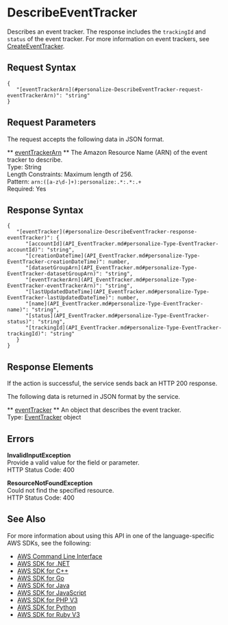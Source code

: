 # DescribeEventTracker<a name="API_DescribeEventTracker"></a>

Describes an event tracker\. The response includes the `trackingId` and `status` of the event tracker\. For more information on event trackers, see [CreateEventTracker](API_CreateEventTracker.md)\.

## Request Syntax<a name="API_DescribeEventTracker_RequestSyntax"></a>

```
{
   "[eventTrackerArn](#personalize-DescribeEventTracker-request-eventTrackerArn)": "string"
}
```

## Request Parameters<a name="API_DescribeEventTracker_RequestParameters"></a>

The request accepts the following data in JSON format\.

 ** [eventTrackerArn](#API_DescribeEventTracker_RequestSyntax) **   <a name="personalize-DescribeEventTracker-request-eventTrackerArn"></a>
The Amazon Resource Name \(ARN\) of the event tracker to describe\.  
Type: String  
Length Constraints: Maximum length of 256\.  
Pattern: `arn:([a-z\d-]+):personalize:.*:.*:.+`   
Required: Yes

## Response Syntax<a name="API_DescribeEventTracker_ResponseSyntax"></a>

```
{
   "[eventTracker](#personalize-DescribeEventTracker-response-eventTracker)": { 
      "[accountId](API_EventTracker.md#personalize-Type-EventTracker-accountId)": "string",
      "[creationDateTime](API_EventTracker.md#personalize-Type-EventTracker-creationDateTime)": number,
      "[datasetGroupArn](API_EventTracker.md#personalize-Type-EventTracker-datasetGroupArn)": "string",
      "[eventTrackerArn](API_EventTracker.md#personalize-Type-EventTracker-eventTrackerArn)": "string",
      "[lastUpdatedDateTime](API_EventTracker.md#personalize-Type-EventTracker-lastUpdatedDateTime)": number,
      "[name](API_EventTracker.md#personalize-Type-EventTracker-name)": "string",
      "[status](API_EventTracker.md#personalize-Type-EventTracker-status)": "string",
      "[trackingId](API_EventTracker.md#personalize-Type-EventTracker-trackingId)": "string"
   }
}
```

## Response Elements<a name="API_DescribeEventTracker_ResponseElements"></a>

If the action is successful, the service sends back an HTTP 200 response\.

The following data is returned in JSON format by the service\.

 ** [eventTracker](#API_DescribeEventTracker_ResponseSyntax) **   <a name="personalize-DescribeEventTracker-response-eventTracker"></a>
An object that describes the event tracker\.  
Type: [EventTracker](API_EventTracker.md) object

## Errors<a name="API_DescribeEventTracker_Errors"></a>

 **InvalidInputException**   
Provide a valid value for the field or parameter\.  
HTTP Status Code: 400

 **ResourceNotFoundException**   
Could not find the specified resource\.  
HTTP Status Code: 400

## See Also<a name="API_DescribeEventTracker_SeeAlso"></a>

For more information about using this API in one of the language\-specific AWS SDKs, see the following:
+  [AWS Command Line Interface](https://docs.aws.amazon.com/goto/aws-cli/personalize-2018-05-22/DescribeEventTracker) 
+  [AWS SDK for \.NET](https://docs.aws.amazon.com/goto/DotNetSDKV3/personalize-2018-05-22/DescribeEventTracker) 
+  [AWS SDK for C\+\+](https://docs.aws.amazon.com/goto/SdkForCpp/personalize-2018-05-22/DescribeEventTracker) 
+  [AWS SDK for Go](https://docs.aws.amazon.com/goto/SdkForGoV1/personalize-2018-05-22/DescribeEventTracker) 
+  [AWS SDK for Java](https://docs.aws.amazon.com/goto/SdkForJava/personalize-2018-05-22/DescribeEventTracker) 
+  [AWS SDK for JavaScript](https://docs.aws.amazon.com/goto/AWSJavaScriptSDK/personalize-2018-05-22/DescribeEventTracker) 
+  [AWS SDK for PHP V3](https://docs.aws.amazon.com/goto/SdkForPHPV3/personalize-2018-05-22/DescribeEventTracker) 
+  [AWS SDK for Python](https://docs.aws.amazon.com/goto/boto3/personalize-2018-05-22/DescribeEventTracker) 
+  [AWS SDK for Ruby V3](https://docs.aws.amazon.com/goto/SdkForRubyV3/personalize-2018-05-22/DescribeEventTracker) 